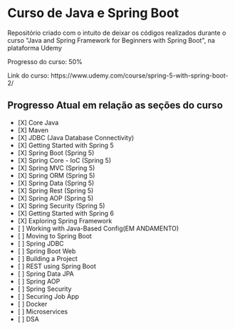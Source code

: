 <h1>Curso de Java e Spring Boot </h1>
<p>Repositório criado com o intuito de deixar os códigos realizados durante o curso "Java and Spring Framework for Beginners with Spring Boot", na plataforma Udemy</p>
<p>Progresso do curso: 50%</p>
<p>Link do curso: https://www.udemy.com/course/spring-5-with-spring-boot-2/</p>

<h2>Progresso Atual em relação as seções do curso</h2>

<ul>
        <li>[X] Core Java</li>
        <li>[X] Maven</li>
        <li>[X] JDBC (Java Database Connectivity)</li>
        <li>[X] Getting Started with Spring 5</li>
        <li>[X] Spring Boot (Spring 5)</li>
        <li>[X] Spring Core - IoC (Spring 5)</li>
        <li>[X] Spring MVC (Spring 5)</li>
        <li>[X] Spring ORM (Spring 5)</li>
        <li>[X] Spring Data (Spring 5)</li>
        <li>[X] Spring Rest (Spring 5)</li>
        <li>[X] Spring AOP (Spring 5)</li>
        <li>[X] Spring Security (Spring 5)</li>
        <li>[X] Getting Started with Spring 6 </li>
        <li>[X] Exploring Spring Framework</li>
        <li>[ ] Working with Java-Based Config(EM ANDAMENTO)</li>
        <li>[ ] Moving to Spring Boot</li>
        <li>[ ] Spring JDBC</li>
        <li>[ ] Spring Boot Web</li>
        <li>[ ] Building a Project</li>
        <li>[ ] REST using Spring Boot</li>
        <li>[ ] Spring Data JPA</li>
        <li>[ ] Spring AOP</li>
        <li>[ ] Spring Security</li>
        <li>[ ] Securing Job App</li>
        <li>[ ] Docker</li>
        <li>[ ] Microservices</li>
        <li>[ ] DSA</li>
    </ul>
